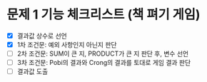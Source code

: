 # 문제 1 기능 체크리스트 (책 펴기 게임)
- [x] 결과값 상수로 선언
- [x] 1차 조건문: 예외 사항인지 아닌지 판단
- [ ] 2차 조건문: SUM이 큰 지, PRODUCT가 큰 지 판단 후, 변수 선언
- [ ] 3차 조건문: Pobi의 결과와 Crong의 결과를 토대로 게임 결과 판단
- [ ] 결과값 도출